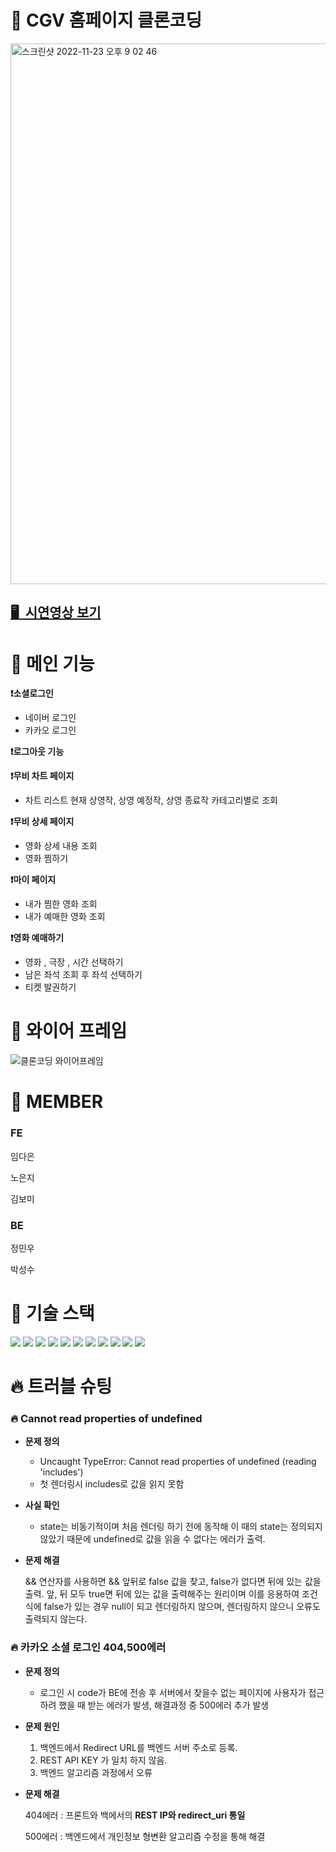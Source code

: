 # 👋 CGV 홈페이지 클론코딩

<img width="865" alt="스크린샷 2022-11-23 오후 9 02 46" src="https://user-images.githubusercontent.com/110998265/205258402-0d1e65fb-b018-4b2d-ad6e-25fae8f26291.png">

## [🖥  시연영상 보기](https://www.youtube.com/watch?v=2m26rEdvcxs)

### 

# 📌 메인 기능

**❗️소셜로그인**

- 네이버 로그인
- 카카오 로그인

**❗️로그아웃 기능**

**❗️무비 차트 페이지**

- 차트 리스트 현재 상영작, 상영 예정작, 상영 종료작 카테고리별로 조회

**❗️무비 상세 페이지**

- 영화 상세 내용 조회
- 영화 찜하기

**❗️마이 페이지**

- 내가 찜한 영화 조회
- 내가 예매한 영화 조회

**❗️영화 예매하기**

- 영화 , 극장 , 시간 선택하기
- 남은 좌석 조회 후 좌석 선택하기
- 티켓 발권하기

# 📕 와이어 프레임

![클론코딩 와이어프레임](https://user-images.githubusercontent.com/110998265/205258472-32db4bb1-5bfc-44ba-ba0b-4adc0b6179d4.png)

# 🤝 MEMBER

### **FE**

임다은

노은지

김보미

### **BE**

정민우

박성수

# 🔎 기술 스택
<div align=left>
<img src="https://camo.githubusercontent.com/d147c6135f0f61373ceeae9035902f4c70578cb7bebacbf9a629bbfa0c035b0c/68747470733a2f2f696d672e736869656c64732e696f2f62616467652f6a6176617363726970742d4637444631453f7374796c653d666f722d7468652d6261646765266c6f676f3d6a617661736372697074266c6f676f436f6c6f723d626c61636b">
<img src="https://camo.githubusercontent.com/5a7100155d1a7b75357a90e8810530b21c8723c59f2976d0dafc7950205336d7/68747470733a2f2f696d672e736869656c64732e696f2f62616467652f68746d6c352d4533344632363f7374796c653d666f722d7468652d6261646765266c6f676f3d68746d6c35266c6f676f436f6c6f723d7768697465">
<img 
src="https://camo.githubusercontent.com/d7a20725f534274737c2e8ea95bd345a2f09c31f22910de188b3151aad65b45d/68747470733a2f2f696d672e736869656c64732e696f2f62616467652f72656163742d3631444146423f7374796c653d666f722d7468652d6261646765266c6f676f3d7265616374266c6f676f436f6c6f723d626c61636b">
<img
src="https://camo.githubusercontent.com/9bf2b5cae981ed3da34b9ea0a22c42455a7944c8e5db92de7d24a56361ddb5bb/68747470733a2f2f696d672e736869656c64732e696f2f62616467652f52656475782d546f6f6c6b69742d3736344142433f7374796c653d666f722d7468652d6261646765266c6f676f3d7265647578266c6f676f436f6c6f723d7768697465">
<img
src="https://camo.githubusercontent.com/6f26c892816d5da31bf8c94fe2a504e84108058caac25525f742f8cb5004dd7a/68747470733a2f2f696d672e736869656c64732e696f2f62616467652f6178696f732d3030374345323f7374796c653d666f722d7468652d6261646765266c6f676f3d6178696f73266c6f676f436f6c6f723d7768697465">
<img
src="https://camo.githubusercontent.com/cf845c8e26b768508a83f459bf45bd7c85c0646ffce27ea0b4f21699ea618b6b/68747470733a2f2f696d672e736869656c64732e696f2f62616467652f7265616374726f75746572646f6d2d4341343234353f7374796c653d666f722d7468652d6261646765266c6f676f3d7265616374726f75746572646f6d266c6f676f436f6c6f723d7768697465">
<img
src="https://camo.githubusercontent.com/fb0b1a571fc9bfe685078db0d33a354bac9d69b85bccccf1d3d4595ea58201d9/68747470733a2f2f696d672e736869656c64732e696f2f62616467652f616d617a6f6e6177732d3233324633453f7374796c653d666f722d7468652d6261646765266c6f676f3d616d617a6f6e617773266c6f676f436f6c6f723d7768697465">
<img src="https://camo.githubusercontent.com/53a1b1d4db8fab0d181a9d5c1cd850b7e0e9541832ddb6ebade4f59fe08c74ea/68747470733a2f2f696d672e736869656c64732e696f2f62616467652f4e617665722d3033433735413f7374796c653d666f722d7468652d6261646765266c6f676f3d4e61766572266c6f676f436f6c6f723d7768697465">
<img
src="https://camo.githubusercontent.com/bb6e8eeccc8867c523d9adf0bb17ebfc84a1f9d3928bf6daa91357e92f8fde2d/68747470733a2f2f696d672e736869656c64732e696f2f62616467652f4b616b616f2d4646434430303f7374796c653d666f722d7468652d6261646765266c6f676f3d4b616b616f266c6f676f436f6c6f723d626c61636b">
<img src="https://camo.githubusercontent.com/3a8be4d33166b6bd1610e3af88b5236ee322a3773aaaad8ae74d0455dd570466/68747470733a2f2f696d672e736869656c64732e696f2f62616467652f536f75726365747265652d3030353243433f7374796c653d666f722d7468652d6261646765266c6f676f3d536f7572636574726565266c6f676f436f6c6f723d7768697465">
<img src="https://camo.githubusercontent.com/a632a6c6cffce290d622213102d564bb475168d75c103323fce98f5a14e61163/68747470733a2f2f696d672e736869656c64732e696f2f62616467652f56697375616c2053747564696f20436f64652d3030374143433f7374796c653d666f722d7468652d6261646765266c6f676f3d56697375616c2053747564696f20436f6465266c6f676f436f6c6f723d7768697465">

# 🔥 트러블 슈팅

### 🔥 ****Cannot read properties of undefined****

- **문제 정의**
    - Uncaught TypeError: Cannot read properties of undefined (reading 'includes')
    - 첫 렌더링시 includes로 값을 읽지 못함
- **사실 확인**
    - state는 비동기적이며 처음 렌더링 하기 전에 동작해 이 때의 state는 정의되지 않았기 때문에 undefined로 값을 읽을 수 없다는 에러가 출력.
- **문제 해결**
    
    && 연산자를 사용하면 && 앞뒤로 false 값을 찾고, false가 없다면 뒤에 있는 값을 출력. 앞, 뒤 모두 true면 뒤에 있는 값을 출력해주는 원리이며 이를 응용하여 조건식에 false가 있는 경우 null이 되고 렌더링하지 않으며, 렌더링하지 않으니 오류도 출력되지 않는다.
    

### 🔥 카카오 소셜 로그인 404,500에러

- **문제 정의**
    - 로그인 시 code가 BE에 전송 후 서버에서 찾을수 없는 페이지에 사용자가 접근하려 했을 때 받는 에러가 발생, 해결과정 중 500에러 추가 발생
- **문제 원인**
    1. 백엔드에서 Redirect URL를 백엔드 서버 주소로 등록.
    2. REST API KEY 가 일치 하지 않음.
    3. 백엔드 알고리즘 과정에서 오류
- **문제 해결**
    
    404에러 : 프론트와 백에서의 ****REST IP와 redirect_uri  통일****
    
    500에러 : 백엔드에서 개인정보 형변환 알고리즘 수정을 통해 해결
